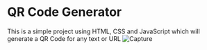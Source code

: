 # QR Code Generator
This is a simple project using HTML, CSS and JavaScript which will generate a QR Code  for any text or URL
![Capture](https://github.com/anushome09/QR-Code-Generator/assets/155166649/4032bbf7-706d-4409-af3f-c224274c25e8)
